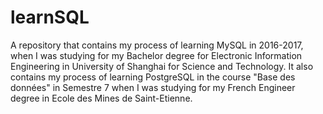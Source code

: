 # learnSQL
A repository that contains my process of learning MySQL in 2016-2017, 
when I was studying for my Bachelor degree for Electronic Information Engineering in University of Shanghai for Science and Technology.
It also contains my process of learning PostgreSQL in the course "Base des données" in Semestre 7
when I was studying for my French Engineer degree in Ecole des Mines de Saint-Etienne.
